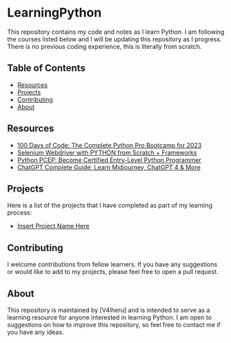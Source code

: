 # LearningPython

This repository contains my code and notes as I learn Python. I am following the courses listed below and I will be updating this repository as I progress.
There is no previous coding experience, this is literally from scratch.

## Table of Contents

- [Resources](#resources)
- [Projects](#projects)
- [Contributing](#contributing)
- [About](#about)


## Resources

- [100 Days of Code: The Complete Python Pro Bootcamp for 2023](https://www.udemy.com/course/100-days-of-code/)
- [Selenium Webdriver with PYTHON from Scratch + Frameworks](https://www.udemy.com/course/learn-selenium-automation-in-easy-python-language)
- [Python PCEP: Become Certified Entry-Level Python Programmer](https://www.udemy.com/course/python-pcep/)
- [ChatGPT Complete Guide: Learn Midjourney, ChatGPT 4 & More](https://www.udemy.com/course/complete-ai-guide/)

## Projects

Here is a list of the projects that I have completed as part of my learning process:

* [Insert Project Name Here](https://github.com/V4lheru/LearningPython/tree/main/projects/project1)

## Contributing

I welcome contributions from fellow learners. If you have any suggestions or would like to add to my projects, please feel free to open a pull request. 

## About

This repository is maintained by [V4lheru] and is intended to serve as a learning resource for anyone interested in learning Python. I am open to suggestions on how to improve this repository, so feel free to contact me if you have any ideas.



